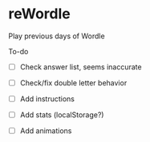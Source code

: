 # reWordle
Play previous days of Wordle

To-do
- [ ] Check answer list, seems inaccurate
- [ ] Check/fix double letter behavior
- [ ] Add instructions
- [ ] Add stats (localStorage?)
- [ ] Add animations

